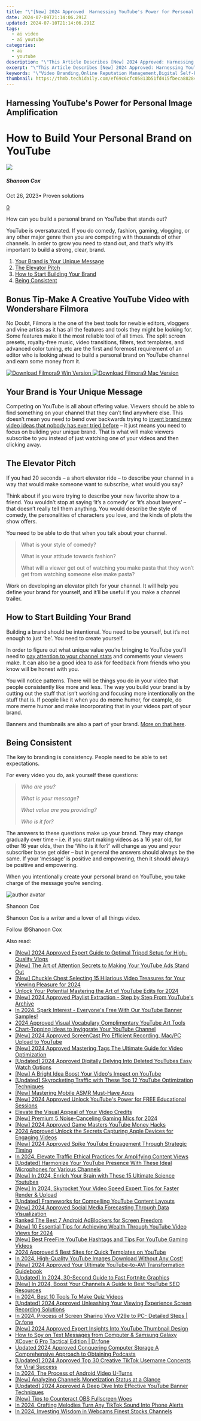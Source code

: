 ```yaml
---
title: "\"[New] 2024 Approved  Harnessing YouTube's Power for Personal Image Amplification\""
date: 2024-07-09T21:14:06.291Z
updated: 2024-07-10T21:14:06.291Z
tags:
  - ai video
  - ai youtube
categories:
  - ai
  - youtube
description: "\"This Article Describes [New] 2024 Approved: Harnessing YouTube's Power for Personal Image Amplification\""
excerpt: "\"This Article Describes [New] 2024 Approved: Harnessing YouTube's Power for Personal Image Amplification\""
keywords: "\"Video Branding,Online Reputation Management,Digital Self-Promotion,Social Media Marketing,Content Strategy,Engaging Audience,Personalized Ads\""
thumbnail: https://thmb.techidaily.com/ef69c6cfc05813b51fd415fbeca882846dc473b99199e876bd020898984fe0d1.png
---
```


## Harnessing YouTube's Power for Personal Image Amplification

# How to Build Your Personal Brand on YouTube

![](https://images.wondershare.com/filmora/article-images/shannon-cox.jpg)

##### Shanoon Cox

 Oct 26, 2023• Proven solutions

[0](#commentsBoxSeoTemplate)

How can you build a personal brand on YouTube that stands out?

YouTube is oversaturated. If you do comedy, fashion, gaming, vlogging, or any other major genre then you are competing with thousands of other channels. In order to grow you need to stand out, and that’s why it’s important to build a strong, clear, brand.

1. [Your Brand is Your Unique Message](#unique)
2. [The Elevator Pitch](#Elevator)
3. [How to Start Building Your Brand](#building)
4. [Being Consistent](#consistent)

## Bonus Tip-Make A Creative YouTube Video with Wondershare Filmora

No Doubt, Filmora is the one of the best tools for newbie editors, vloggers and vine artists as it has all the features and tools they might be looking for. Some features make it the most reliable tool of all times. The split screen presets, royalty-free music, video transitions, filters, text templates, and advanced color tuning, etc are the first and foremost requirement of an editor who is looking ahead to build a personal brand on YouTube channel and earn some money from it.

[![Download Filmora9 Win Version](https://images.wondershare.com/filmora/guide/download-btn-win.jpg) ](https://tools.techidaily.com/wondershare/filmora/download/) [![Download Filmora9 Mac Version](https://images.wondershare.com/filmora/guide/download-btn-mac.jpg) ](https://tools.techidaily.com/wondershare/filmora/download/)

## Your Brand is Your Unique Message

Competing on YouTube is all about offering value. Viewers should be able to find something on your channel that they can’t find anywhere else. This doesn’t mean you need to bend over backwards trying to [invent brand new video ideas that nobody has ever tried before](https://www.filmora.io/community-blog/how-to-be-original-on-youtube-289.html) – it just means you need to focus on building your unique brand. That is what will make viewers subscribe to you instead of just watching one of your videos and then clicking away.

## The Elevator Pitch

If you had 20 seconds – a short elevator ride – to describe your channel in a way that would make someone want to subscribe, what would you say?

Think about if you were trying to describe your new favorite show to a friend. You wouldn’t stop at saying ‘it’s a comedy’ or ‘it’s about lawyers’ – that doesn’t really tell them anything. You would describe the style of comedy, the personalities of characters you love, and the kinds of plots the show offers.

You need to be able to do that when you talk about your channel.

> What is your style of comedy?
>
> What is your attitude towards fashion?
>
> What will a viewer get out of watching you make pasta that they won’t get from watching someone else make pasta?

Work on developing an elevator pitch for your channel. It will help you define your brand for yourself, and it’ll be useful if you make a channel trailer.

## How to Start Building Your Brand

Building a brand should be intentional. You need to be yourself, but it’s not enough to just ‘be’. You need to create yourself.

  In order to figure out what unique value you’re bringing to YouTube you’ll need to [pay attention to your channel stats](https://www.filmora.io/community-blog/understanding-youtube-analytics-%E2%80%93-take-charge-of-your-channel%21-286.html) and comments your viewers make. It can also be a good idea to ask for feedback from friends who you know will be honest with you.

You will notice patterns. There will be things you do in your video that people consistently like more and less. The way you build your brand is by cutting out the stuff that isn’t working and focusing more intentionally on the stuff that is. If people like it when you do meme humor, for example, do more meme humor and make incorporating that in your videos part of your brand.

Banners and thumbnails are also a part of your brand. [More on that here](https://www.filmora.io/community-blog/how-to-make-youtube-banners-and-thumbnails-316.html).

## Being Consistent

The key to branding is consistency. People need to be able to set expectations.

For every video you do, ask yourself these questions:

> _Who are you?_
>
> _What is your message?_
>
> _What value are you providing?_
>
> _Who is it for?_

The answers to these questions make up your brand. They may change gradually over time – i.e. if you start making videos as a 16 year old, for other 16 year olds, then the ‘Who is it for?’ will change as you and your subscriber base get older – but in general the answers should always be the same. If your ‘message’ is positive and empowering, then it should always be positive and empowering.

When you intentionally create your personal brand on YouTube, you take charge of the message you're sending.

![author avatar](https://images.wondershare.com/filmora/article-images/shannon-cox.jpg)

Shanoon Cox

Shanoon Cox is a writer and a lover of all things video.

Follow @Shanoon Cox


<ins class="adsbygoogle"
     style="display:block"
     data-ad-format="autorelaxed"
     data-ad-client="ca-pub-7571918770474297"
     data-ad-slot="1223367746"></ins>



<ins class="adsbygoogle"
     style="display:block"
     data-ad-client="ca-pub-7571918770474297"
     data-ad-slot="8358498916"
     data-ad-format="auto"
     data-full-width-responsive="true"></ins>

<span class="atpl-alsoreadstyle">Also read:</span>
<div><ul>
<li><a href="https://youtube-data.techidaily.com/024-approved-expert-guide-to-optimal-tripod-setup-for-high-quality-vlogs/"><u>[New] 2024 Approved  Expert Guide to Optimal Tripod Setup for High-Quality Vlogs</u></a></li>
<li><a href="https://youtube-data.techidaily.com/he-art-of-attention-secrets-to-making-your-youtube-ads-stand-out/"><u>[New] The Art of Attention  Secrets to Making Your YouTube Ads Stand Out</u></a></li>
<li><a href="https://youtube-data.techidaily.com/huckle-chest-selecting-15-hilarious-video-treasures-for-your-viewing-pleasure-for-2024/"><u>[New] Chuckle Chest  Selecting 15 Hilarious Video Treasures for Your Viewing Pleasure for 2024</u></a></li>
<li><a href="https://youtube-data.techidaily.com/k-your-potential-mastering-the-art-of-youtube-edits-for-2024/"><u>Unlock Your Potential  Mastering the Art of YouTube Edits for 2024</u></a></li>
<li><a href="https://youtube-data.techidaily.com/024-approved-playlist-extraction-step-by-step-from-youtubes-archive/"><u>[New] 2024 Approved  Playlist Extraction - Step by Step From YouTube's Archive</u></a></li>
<li><a href="https://youtube-data.techidaily.com/24-spark-interest-everyones-free-with-our-youtube-banner-samples/"><u>In 2024, Spark Interest - Everyone's Free With Our YouTube Banner Samples!</u></a></li>
<li><a href="https://youtube-data.techidaily.com/approved-visual-vocabulary-complimentary-youtube-art-tools/"><u>2024 Approved  Visual Vocabulary  Complimentary YouTube Art Tools</u></a></li>
<li><a href="https://youtube-data.techidaily.com/-topping-ideas-to-invigorate-your-youtube-channel/"><u>Chart-Topping Ideas to Invigorate Your YouTube Channel</u></a></li>
<li><a href="https://youtube-data.techidaily.com/024-approved-screencast-pro-efficient-recording-macpc-upload-to-youtube/"><u>[New] 2024 Approved  ScreenCast Pro  Efficient Recording, Mac/PC Upload to YouTube</u></a></li>
<li><a href="https://youtube-data.techidaily.com/024-approved-mastering-tags-the-ultimate-guide-for-video-optimization/"><u>[New] 2024 Approved  Mastering Tags  The Ultimate Guide for Video Optimization</u></a></li>
<li><a href="https://youtube-data.techidaily.com/ed-2024-approved-digitally-delving-into-deleted-youtubes-easy-watch-options/"><u>[Updated] 2024 Approved  Digitally Delving Into Deleted YouTubes  Easy Watch Options</u></a></li>
<li><a href="https://youtube-data.techidaily.com/-bright-idea-boost-your-videos-impact-on-youtube/"><u>[New] A Bright Idea  Boost Your Video's Impact on YouTube</u></a></li>
<li><a href="https://youtube-data.techidaily.com/ed-skyrocketing-traffic-with-these-top-12-youtube-optimization-techniques/"><u>[Updated] Skyrocketing Traffic with These Top 12 YouTube Optimization Techniques</u></a></li>
<li><a href="https://youtube-data.techidaily.com/astering-mobile-asmr-must-have-apps/"><u>[New] Mastering Mobile ASMR  Must-Have Apps</u></a></li>
<li><a href="https://youtube-data.techidaily.com/024-approved-unlock-youtubes-power-for-free-educational-sessions/"><u>[New] 2024 Approved  Unlock YouTube's Power for FREE Educational Sessions</u></a></li>
<li><a href="https://youtube-data.techidaily.com/te-the-visual-appeal-of-your-video-credits/"><u>Elevate the Visual Appeal of Your Video Credits</u></a></li>
<li><a href="https://youtube-data.techidaily.com/remium-5-noise-canceling-gaming-mics-for-2024/"><u>[New] Premium 5 Noise-Canceling Gaming Mics for 2024</u></a></li>
<li><a href="https://youtube-data.techidaily.com/024-approved-game-masters-youtube-money-hacks/"><u>[New] 2024 Approved  Game Masters  YouTube Money Hacks</u></a></li>
<li><a href="https://youtube-data.techidaily.com/approved-unlock-the-secrets-capturing-apple-devices-for-engaging-videos/"><u>2024 Approved  Unlock the Secrets  Capturing Apple Devices for Engaging Videos</u></a></li>
<li><a href="https://youtube-data.techidaily.com/024-approved-spike-youtube-engagement-through-strategic-timing/"><u>[New] 2024 Approved  Spike YouTube Engagement Through Strategic Timing</u></a></li>
<li><a href="https://youtube-data.techidaily.com/24-elevate-traffic-ethical-practices-for-amplifying-content-views/"><u>In 2024, Elevate Traffic  Ethical Practices for Amplifying Content Views</u></a></li>
<li><a href="https://youtube-data.techidaily.com/ed-harmonize-your-youtube-presence-with-these-ideal-microphones-for-various-channels/"><u>[Updated] Harmonize Your YouTube Presence With These Ideal Microphones for Various Channels</u></a></li>
<li><a href="https://youtube-data.techidaily.com/n-2024-enrich-your-brain-with-these-15-ultimate-science-youtubes/"><u>[New] In 2024, Enrich Your Brain with These 15 Ultimate Science Youtubes</u></a></li>
<li><a href="https://youtube-data.techidaily.com/n-2024-skyrocket-your-video-speed-expert-tips-for-faster-render-and-upload/"><u>[New] In 2024, Skyrocket Your Video Speed  Expert Tips for Faster Render & Upload</u></a></li>
<li><a href="https://youtube-data.techidaily.com/ed-frameworks-for-compelling-youtube-content-layouts/"><u>[Updated] Frameworks for Compelling YouTube Content Layouts</u></a></li>
<li><a href="https://youtube-data.techidaily.com/024-approved-social-media-forecasting-through-data-visualization/"><u>[New] 2024 Approved  Social Media Forecasting Through Data Visualization</u></a></li>
<li><a href="https://youtube-data.techidaily.com/d-the-best-7-android-adblockers-for-screen-freedom/"><u>Ranked  The Best 7 Android AdBlockers for Screen Freedom</u></a></li>
<li><a href="https://youtube-data.techidaily.com/0-essential-tips-for-achieving-wealth-through-youtube-video-views-for-2024/"><u>[New] 10 Essential Tips for Achieving Wealth Through YouTube Video Views for 2024</u></a></li>
<li><a href="https://youtube-data.techidaily.com/est-freefire-youtube-hashtags-and-tips-for-youtube-gaming-videos/"><u>[New] Best FreeFire YouTube Hashtags and Tips For YouTube Gaming Videos</u></a></li>
<li><a href="https://youtube-data.techidaily.com/approved-5-best-sites-for-quick-templates-on-youtube/"><u>2024 Approved  5 Best Sites for Quick Templates on YouTube</u></a></li>
<li><a href="https://youtube-data.techidaily.com/09068036-in-2024-high-quality-youtube-images-download-without-any-cost/"><u>In 2024, High-Quality YouTube Images  Download Without Any Cost!</u></a></li>
<li><a href="https://youtube-data.techidaily.com/024-approved-your-ultimate-youtube-to-avi-transformation-guidebook/"><u>[New] 2024 Approved  Your Ultimate YouTube-to-AVI Transformation Guidebook</u></a></li>
<li><a href="https://youtube-data.techidaily.com/ed-in-2024-30-second-guide-to-fast-fortnite-graphics/"><u>[Updated] In 2024, 30-Second Guide to Fast Fortnite Graphics</u></a></li>
<li><a href="https://youtube-data.techidaily.com/n-2024-boost-your-channels-a-guide-to-best-youtube-seo-resources/"><u>[New] In 2024, Boost Your Channels  A Guide to Best YouTube SEO Resources</u></a></li>
<li><a href="https://ai-video-editing.techidaily.com/in-2024-best-10-tools-to-make-quiz-videos/"><u>In 2024, Best 10 Tools To Make Quiz Videos</u></a></li>
<li><a href="https://remote-screen-capture.techidaily.com/updated-2024-approved-unleashing-your-viewing-experience-screen-recording-solutions/"><u>[Updated] 2024 Approved  Unleashing Your Viewing Experience  Screen Recording Solutions</u></a></li>
<li><a href="https://screen-mirror.techidaily.com/in-2024-process-of-screen-sharing-vivo-v29e-to-pc-detailed-steps-drfone-by-drfone-android/"><u>In 2024, Process of Screen Sharing Vivo V29e to PC- Detailed Steps | Dr.fone</u></a></li>
<li><a href="https://facebook-video-share.techidaily.com/new-2024-approved-expert-insights-into-youtube-thumbnail-design/"><u>[New] 2024 Approved  Expert Insights Into YouTube Thumbnail Design</u></a></li>
<li><a href="https://android-location-track.techidaily.com/how-to-spy-on-text-messages-from-computer-and-samsung-galaxy-xcover-6-pro-tactical-edition-drfone-by-drfone-virtual-android/"><u>How to Spy on Text Messages from Computer & Samsung Galaxy XCover 6 Pro Tactical Edition | Dr.fone</u></a></li>
<li><a href="https://audio-shaping.techidaily.com/updated-2024-approved-conquering-computer-storage-a-comprehensive-approach-to-obtaining-podcasts/"><u>Updated 2024 Approved Conquering Computer Storage A Comprehensive Approach to Obtaining Podcasts</u></a></li>
<li><a href="https://tiktok-video-files.techidaily.com/updated-2024-approved-top-30-creative-tiktok-username-concepts-for-viral-success/"><u>[Updated] 2024 Approved  Top 30 Creative TikTok Username Concepts for Viral Success</u></a></li>
<li><a href="https://some-skills.techidaily.com/in-2024-the-process-of-android-video-u-turns/"><u>In 2024, The Process of Android Video U-Turns</u></a></li>
<li><a href="https://youtube-docs.techidaily.com/nalyzing-channels-monetization-status-at-a-glance/"><u>[New] Analyzing Channels  Monetization Status at a Glance</u></a></li>
<li><a href="https://facebook-video-share.techidaily.com/updated-2024-approved-a-deep-dive-into-effective-youtube-banner-techniques/"><u>[Updated] 2024 Approved  A Deep Dive Into Effective YouTube Banner Techniques</u></a></li>
<li><a href="https://screen-sharing-recording.techidaily.com/new-tips-to-counteract-obs-fullscreen-woes/"><u>[New] Tips to Counteract OBS Fullscreen Woes</u></a></li>
<li><a href="https://extra-lessons.techidaily.com/in-2024-crafting-melodies-turn-any-tiktok-sound-into-phone-alerts/"><u>In 2024, Crafting Melodies  Turn Any TikTok Sound Into Phone Alerts</u></a></li>
<li><a href="https://youtube-stream.techidaily.com/in-2024-investing-wisdom-in-webcams-finest-stocks-channels/"><u>In 2024, Investing Wisdom in Webcams  Finest Stocks Channels</u></a></li>
</ul></div>
